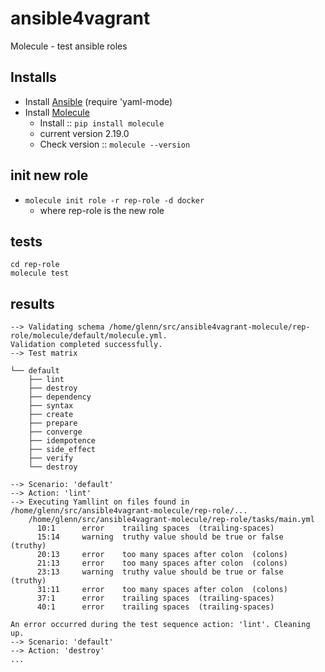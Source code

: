 # ansible4vagrant

Molecule - test ansible roles

## Installs

* Install [Ansible](https://ansible.com)    (require 'yaml-mode)
* Install [Molecule](https://molecule.readthedocs.io/)
  - Install :: `pip install molecule`
  - current version 2.19.0
  - Check version :: `molecule --version`

## init new role

* `molecule init role -r rep-role -d docker`
  * where rep-role is the new role 

## tests

```
cd rep-role
molecule test
```
## results

```
--> Validating schema /home/glenn/src/ansible4vagrant-molecule/rep-role/molecule/default/molecule.yml.
Validation completed successfully.
--> Test matrix
    
└── default
    ├── lint
    ├── destroy
    ├── dependency
    ├── syntax
    ├── create
    ├── prepare
    ├── converge
    ├── idempotence
    ├── side_effect
    ├── verify
    └── destroy
    
--> Scenario: 'default'
--> Action: 'lint'
--> Executing Yamllint on files found in /home/glenn/src/ansible4vagrant-molecule/rep-role/...
    /home/glenn/src/ansible4vagrant-molecule/rep-role/tasks/main.yml
      10:1      error    trailing spaces  (trailing-spaces)
      15:14     warning  truthy value should be true or false  (truthy)
      20:13     error    too many spaces after colon  (colons)
      21:13     error    too many spaces after colon  (colons)
      23:13     warning  truthy value should be true or false  (truthy)
      31:11     error    too many spaces after colon  (colons)
      37:1      error    trailing spaces  (trailing-spaces)
      40:1      error    trailing spaces  (trailing-spaces)
    
An error occurred during the test sequence action: 'lint'. Cleaning up.
--> Scenario: 'default'
--> Action: 'destroy'
...
```
